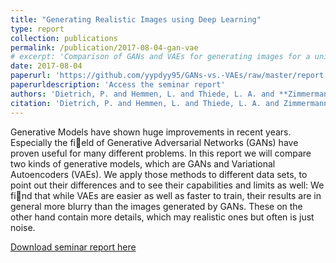 ```yaml
---
title: "Generating Realistic Images using Deep Learning"
type: report
collection: publications
permalink: /publication/2017-08-04-gan-vae
# excerpt: 'Comparison of GANs and VAEs for generating images for a university seminar.'
date: 2017-08-04
paperurl: 'https://github.com/yypdyy95/GANs-vs.-VAEs/raw/master/report.pdf'
paperurldescription: 'Access the seminar report'
authors: 'Dietrich, P. and Hemmen, L. and Thiede, L. A. and **Zimmermann, R. S.**'
citation: 'Dietrich, P. and Hemmen, L. and Thiede, L. A. and Zimmermann, R. S. (2017)'
---
```

Generative Models have shown huge improvements in recent years. Especially the field of Generative Adversarial Networks (GANs) have proven useful for many different problems. In this report we will compare two kinds of generative models, which are GANs and Variational Autoencoders (VAEs). We apply those methods to different data sets, to point out their differences and to see their capabilities and limits as well: We find that while VAEs are easier as well as faster to train, their results are in general more blurry than the images generated by GANs. These on the other hand contain more details, which may realistic ones but often is just noise.

[Download seminar report here](https://github.com/yypdyy95/GANs-vs.-VAEs/raw/master/report.pdf)
